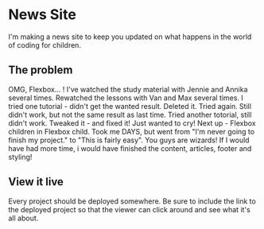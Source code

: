 # News Site

I'm making a news site to keep you updated on what happens in the world of coding for children. 

## The problem

OMG, Flexbox... ! I've watched the study material with Jennie and Annika several times. Rewatched the lessons with Van and Max several times. I tried one tutorial - didn't get the wanted result. Deleted it. Tried again. Still didn't work, but not the same result as last time. Tried another totorial, still didn't work. Tweaked it - and fixed it! Just wanted to cry! Next up - Flexbox children in Flexbox child. Took me DAYS, but went from "I'm never going to finish my project." to "This is fairly easy". You guys are wizards! If I would have had more time, i would have finished the content, articles, footer and styling!

## View it live
Every project should be deployed somewhere. Be sure to include the link to the deployed project so that the viewer can click around and see what it's all about.
